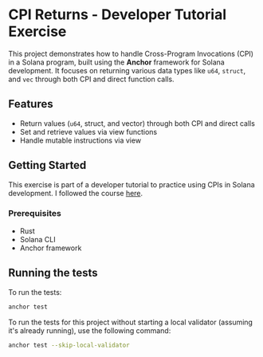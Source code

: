 # CPI Returns - Developer Tutorial Exercise

This project demonstrates how to handle Cross-Program Invocations (CPI) in a Solana program, built using the **Anchor** framework for Solana development. It focuses on returning various data types like `u64`, `struct`, and `vec` through both CPI and direct function calls.

## Features

- Return values (`u64`, struct, and vector) through both CPI and direct calls
- Set and retrieve values via view functions
- Handle mutable instructions via view

## Getting Started

This exercise is part of a developer tutorial to practice using CPIs in Solana development. I followed the course [here](https://careerbooster.teachable.com/courses/2085499/).

### Prerequisites

- Rust
- Solana CLI
- Anchor framework

## Running the tests

To run the tests:

```bash
anchor test
```

To run the tests for this project without starting a local validator (assuming it's already running), use the following command:
```bash
anchor test --skip-local-validator


